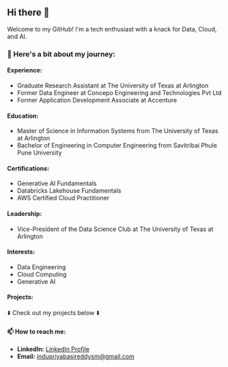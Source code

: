 ## Hi there 👋
Welcome to my GitHub! I'm a tech enthusiast with a knack for Data, Cloud, and AI.
### 🚀 Here's a bit about my journey:
#### Experience:
  - Graduate Research Assistant at The University of Texas at Arlington
  - Former Data Engineer at Concepo Engineering and Technologies Pvt Ltd
  - Former Application Development Associate at Accenture

#### Education:
  - Master of Science in Information Systems from The University of Texas at Arlington
  - Bachelor of Engineering in Computer Engineering from Savitribai Phule Pune University

#### Certifications:
  - Generative AI Fundamentals
  - Databricks Lakehouse Fundamentals
  - AWS Certified Cloud Practitioner

#### Leadership:
  - Vice-President of the Data Science Club at The University of Texas at Arlington

#### Interests:
- Data Engineering
- Cloud Computing
- Generative AI

#### Projects:
 ⬇️ Check out my projects below ⬇️

#### 📫 How to reach me:
- **LinkedIn:** [LinkedIn Profile](https://www.linkedin.com/in/indupriya-basireddy/)
- **Email:** indupriyabasireddysm@gmail.com

<!-- I recently worked as a **Graduate Research Assistant** at **The University of Texas at Arlington**, where I improved **data quality** and developed interactive **dashboards** to enhance decision-making processes. Prior to that, I served as a **Data Engineer** at **Concepo Engineering and Technologies Pvt Ltd** in Pune, India, where I optimized data processing and enhanced database query performance. I also have experience as an **Application Development Associate** at **Accenture** in Bangalore, India, where I streamlined data migration processes and collaborated with stakeholders in an Agile environment.

I hold a **Master of Science in Information Systems** from **The University of Texas at Arlington**, with a GPA of 3.70/4.00, and a **Bachelor of Engineering** in **Computer Engineering** from **Savitribai Phule Pune University**, with a GPA of 7.23/10.00.

My achievements include certifications in **Generative AI Fundamentals**, **Databricks Lakehouse Fundamentals**, and **AWS Certified Cloud Practitioner**. I also served as the **Vice-President of the Data Science Club** at **The University of Texas at Arlington**.

My technical skills span languages like **Python, R, Java, Scala, SQL, Bash, and T-SQL**, and I have expertise in **database management systems such as PostgreSQL, MongoDB, HBase, MS SQL Server, Cosmos DB, and Amazon DynamoDB**. I am proficient in **data warehousing technologies like AWS Redshift, Snowflake, Google BigQuery, and Azure Synapse Analytics**, as well as **big data technologies like Apache Hadoop, Apache Kafka, Apache Spark, and Amazon EMR**. Additionally, I have experience with **ETL/data integration tools such as AWS Glue, Apache NiFi, Talend, Informatica, and Azure Data Factory**, along with other tools like **Linux/Unix, Docker, Kubernetes, Tableau, Power BI, Git, GitHub, Terraform, Jira, Microsoft Office Suite, and Alteryx**.

I've worked on some exciting projects that you can explore here on my GitHub. From designing data pipelines with **Azure/AWS** to developing fraud detection models for online payments, my projects showcase a range of skills in data processing, **machine learning**, and **cloud technologies**. Feel free to dive into my repositories to see detailed implementations and insights. 

⬇️ Check out my projects below ⬇️ -->
<!--
**indu2106/indu2106** is a ✨ _special_ ✨ repository because its `README.md` (this file) appears on your GitHub profile.

Here are some ideas to get you started:

- 🔭 I’m currently working on ...
- 🌱 I’m currently learning ...
- 👯 I’m looking to collaborate on ...
- 🤔 I’m looking for help with ...
- 💬 Ask me about ...
- 📫 How to reach me: ...
- 😄 Pronouns: ...
- ⚡ Fun fact: ...
-->
